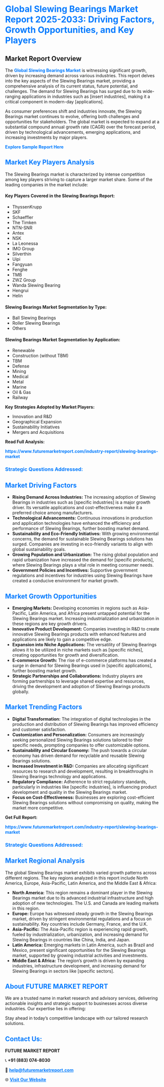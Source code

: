 <h1 style="color: #007BFF;">Global Slewing Bearings Market Report 2025-2033: Driving Factors, Growth Opportunities, and Key Players</h1>

<section id="overview">
<h2>Market Report Overview</h2>
<p>The <a href="https://www.futuremarketreport.com/industry-report/slewing-bearings-market" style="color: #007BFF; text-decoration: none;"><strong>Global Slewing Bearings Market</strong></a> is witnessing significant growth, driven by increasing demand across various industries. This report delves into the key aspects of the Slewing Bearings market, providing a comprehensive analysis of its current status, future potential, and challenges. The demand for Slewing Bearings has surged due to its wide-ranging applications in industries such as [insert industries], making it a critical component in modern-day [applications].</p>
<p>As consumer preferences shift and industries innovate, the Slewing Bearings market continues to evolve, offering both challenges and opportunities for stakeholders. The global market is expected to expand at a substantial compound annual growth rate (CAGR) over the forecast period, driven by technological advancements, emerging applications, and increasing investments by major players.</p>
</section>

<section id="overview">
<p><a href="https://www.futuremarketreport.com/request-sample/reportId=61215" style="color: #007BFF; text-decoration: none;"><strong>Explore Sample Report Here</strong></a></p>
</section>

<section id="key-players">
<h2 style="color: #007BFF;">Market Key Players Analysis</h2>
<p>The Slewing Bearings market is characterized by intense competition among key players striving to capture a larger market share. Some of the leading companies in the market include:</p>
<h4>Key Players Covered in the Slewing Bearings Report:</h4>
<ul><li>ThyssenKrupp</li><li>SKF</li><li>Schaeffler</li><li>The Timken</li><li>NTN-SNR</li><li>Antex</li><li>NSK</li><li>La Leonessa</li><li>IMO Group</li><li>Silverthin</li><li>Uipi</li><li>Fangyuan</li><li>Fenghe</li><li>TMB</li><li>ZWZ Group</li><li>Wanda Slewing Bearing</li><li>Hengrui</li><li>Helin</li></ul>
<h4>Slewing Bearings Market Segmentation by Type:</h4>
<ul><li>Ball Slewing Bearings</li><li>Roller Slewing Bearings</li><li>Others</li></ul>

<h4>Slewing Bearings Market Segmentation by Application:</h4>
<ul><li>Renewable</li><li>Construction (without TBM)</li><li>TBM</li><li>Defense</li><li>Mining</li><li>Medical</li><li>Metal</li><li>Marine</li><li>Oil &amp; Gas</li><li>Railway</li></ul>
<p><strong>Key Strategies Adopted by Market Players:</strong></p>
<ul>
<li>Innovation and R&D</li>
<li>Geographical Expansion</li>
<li>Sustainability Initiatives</li>
<li>Mergers and Acquisitions</li>
</ul>
</section>

<section>
<p><strong>Read Full Analysis: </strong></p><a href="https://www.futuremarketreport.com/industry-report/slewing-bearings-market" style="color: #007BFF; text-decoration: none;"><strong>https://www.futuremarketreport.com/industry-report/slewing-bearings-market</strong></a>
<h3 style="color: #007BFF;">Strategic Questions Addressed:</h3>
</section>

<section id="driving-factors">
<h2 style="color: #007BFF;">Market Driving Factors</h2>
<ul>
<li><strong>Rising Demand Across Industries:</strong> The increasing adoption of Slewing Bearings in industries such as [specific industries] is a major growth driver. Its versatile applications and cost-effectiveness make it a preferred choice among manufacturers.</li>
<li><strong>Technological Advancements:</strong> Continuous innovations in production and application technologies have enhanced the efficiency and performance of Slewing Bearings, further boosting market demand.</li>
<li><strong>Sustainability and Eco-Friendly Initiatives:</strong> With growing environmental concerns, the demand for sustainable Slewing Bearings solutions has surged. Companies are investing in eco-friendly variants to align with global sustainability goals.</li>
<li><strong>Growing Population and Urbanization:</strong> The rising global population and rapid urbanization have increased the demand for [specific products], where Slewing Bearings plays a vital role in meeting consumer needs.</li>
<li><strong>Government Policies and Incentives:</strong> Supportive government regulations and incentives for industries using Slewing Bearings have created a conducive environment for market growth.</li>
</ul>
</section>

<section id="growth-opportunities">
<h2 style="color: #007BFF;">Market Growth Opportunities</h2>
<ul>
<li><strong>Emerging Markets:</strong> Developing economies in regions such as Asia-Pacific, Latin America, and Africa present untapped potential for the Slewing Bearings market. Increasing industrialization and urbanization in these regions are key growth drivers.</li>
<li><strong>Innovative Product Development:</strong> Companies investing in R&D to create innovative Slewing Bearings products with enhanced features and applications are likely to gain a competitive edge.</li>
<li><strong>Expansion into Niche Applications:</strong> The versatility of Slewing Bearings allows it to be utilized in niche markets such as [specific niches], creating opportunities for growth and diversification.</li>
<li><strong>E-commerce Growth:</strong> The rise of e-commerce platforms has created a surge in demand for Slewing Bearings used in [specific applications], further boosting market growth.</li>
<li><strong>Strategic Partnerships and Collaborations:</strong> Industry players are forming partnerships to leverage shared expertise and resources, driving the development and adoption of Slewing Bearings products globally.</li>
</ul>
</section>

<section id="trending-factors">
<h2 style="color: #007BFF;">Market Trending Factors</h2>
<ul>
<li><strong>Digital Transformation:</strong> The integration of digital technologies in the production and distribution of Slewing Bearings has improved efficiency and customer satisfaction.</li>
<li><strong>Customization and Personalization:</strong> Consumers are increasingly seeking personalized Slewing Bearings solutions tailored to their specific needs, prompting companies to offer customizable options.</li>
<li><strong>Sustainability and Circular Economy:</strong> The push towards a circular economy has driven demand for recyclable and reusable Slewing Bearings solutions.</li>
<li><strong>Increased Investment in R&D:</strong> Companies are allocating significant resources to research and development, resulting in breakthroughs in Slewing Bearings technology and applications.</li>
<li><strong>Regulatory Compliance:</strong> Adherence to strict regulatory standards, particularly in industries like [specific industries], is influencing product development and quality in the Slewing Bearings market.</li>
<li><strong>Focus on Cost-Effectiveness:</strong> Businesses are exploring cost-efficient Slewing Bearings solutions without compromising on quality, making the market more competitive.</li>
</ul>
</section>

<section>
<p><strong>Get Full Report: </strong></p><a href="https://www.futuremarketreport.com/industry-report/slewing-bearings-market" style="color: #007BFF; text-decoration: none;"><strong>https://www.futuremarketreport.com/industry-report/slewing-bearings-market</strong></a>
<h3 style="color: #007BFF;">Strategic Questions Addressed:</h3>
</section>


<section id="regional-analysis">
<h2 style="color: #007BFF;">Market Regional Analysis</h2>
<p>The global Slewing Bearings market exhibits varied growth patterns across different regions. The key regions analyzed in this report include North America, Europe, Asia-Pacific, Latin America, and the Middle East & Africa:</p>
<ul>
<li><strong>North America:</strong> This region remains a dominant player in the Slewing Bearings market due to its advanced industrial infrastructure and high adoption of new technologies. The U.S. and Canada are leading markets in this region.</li>
<li><strong>Europe:</strong> Europe has witnessed steady growth in the Slewing Bearings market, driven by stringent environmental regulations and a focus on sustainability. Key countries include Germany, France, and the U.K.</li>
<li><strong>Asia-Pacific:</strong> The Asia-Pacific region is experiencing rapid growth, fueled by industrialization, urbanization, and increasing demand for Slewing Bearings in countries like China, India, and Japan.</li>
<li><strong>Latin America:</strong> Emerging markets in Latin America, such as Brazil and Mexico, present significant opportunities for the Slewing Bearings market, supported by growing industrial activities and investments.</li>
<li><strong>Middle East & Africa:</strong> The region’s growth is driven by expanding industries, infrastructure development, and increasing demand for Slewing Bearings in sectors like [specific sectors].</li>
</ul>
</section>

<footer>
<h2 style="color: #007BFF;">About FUTURE MARKET REPORT</h2>
<p>We are a trusted name in market research and advisory services, delivering actionable insights and strategic support to businesses across diverse industries. Our expertise lies in offering:</p>

<p>Stay ahead in today’s competitive landscape with our tailored research solutions.</p>

<h2 style="color: #007BFF;">Contact Us:</h2>
<p><strong>FUTURE MARKET REPORT</strong></p>
<p>📞 <strong>+91 (883) 074-8030</strong></p>
<p>📧 <strong><a href="mailto:help@futuremarketreport.com" style="color: #007BFF;">help@futuremarketreport.com</a></strong></p>
<p>🌐 <strong><a href="https://www.futuremarketreport.com/" style="color: #007BFF;">Visit Our Website</a></strong></p>
</footer>